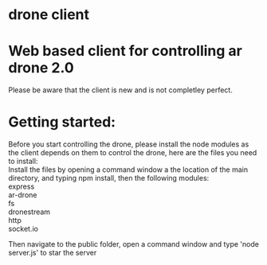 # drone client
# Web based client for controlling ar drone 2.0
Please be aware that the client is new and is not completley perfect.
# Getting started:
Before you start controlling the drone, please install the node modules as the client depends on them to control the drone, here are the files you need to install:<br>
Install the files by opening a command window a the location of the main directory, and typing npm install, then the following modules:<br>
express<br>
ar-drone<br>
fs<br>
dronestream <br>
http <br>
socket.io <br>

Then navigate to the public folder, open a command window and type 'node server.js' to star the server
